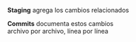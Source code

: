 **Staging** agrega los cambios relacionados

**Commits** documenta estos cambios<br/>archivo por archivo, línea por línea

